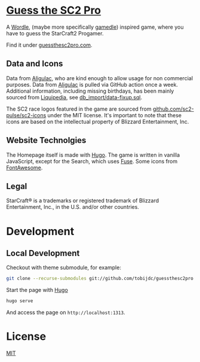 # [Guess the SC2 Pro](https://guessthesc2pro.com/)

A [Wordle](https://www.nytimes.com/games/wordle/index.html), (maybe more specifically [gamedle](https://www.gamedle.wtf/guess)) inspired game, where you have to guess the StarCraft2 Progamer.

Find it under [guessthesc2pro.com](https://guessthesc2pro.com/).

## Data and Icons

Data from [Aligulac](http://aligulac.com/), who are kind enough to allow usage for non commercial purposes. Data from [Aligulac](http://aligulac.com/) is pulled via GitHub action once a week.
Additional information, including missing birthdays, has been mainly sourced from [Liquipedia](https://liquipedia.net/starcraft2/), see [db_import/data-fixup.sql](./db_import/data-fixup.sql).

The SC2 race logos featured in the game are sourced from [github.com/sc2-pulse/sc2-icons](https://github.com/sc2-pulse/sc2-icons) under the MIT license. It's important to note that these icons are based on the intellectual property of Blizzard Entertainment, Inc.

## Website Technolgies

The Homepage itself is made with [Hugo](https://gohugo.io/).
The game is written in vanilla JavaScript, except for the Search, which uses [Fuse](https://www.fusejs.io/).
Some icons from [FontAwesome](https://fontawesome.com/).

## Legal

StarCraft® is a trademarks or registered trademark of Blizzard Entertainment, Inc., in the U.S. and/or other countries.

# Development

## Local Development

Checkout with theme submodule, for example:

```sh
git clone --recurse-submodules git://github.com/tobijdc/guessthesc2pro
```

Start the page with [Hugo](https://gohugo.io/)

```sh
hugo serve
```

And access the page on `http://localhost:1313`.

# License

[MIT](LICENSE)
